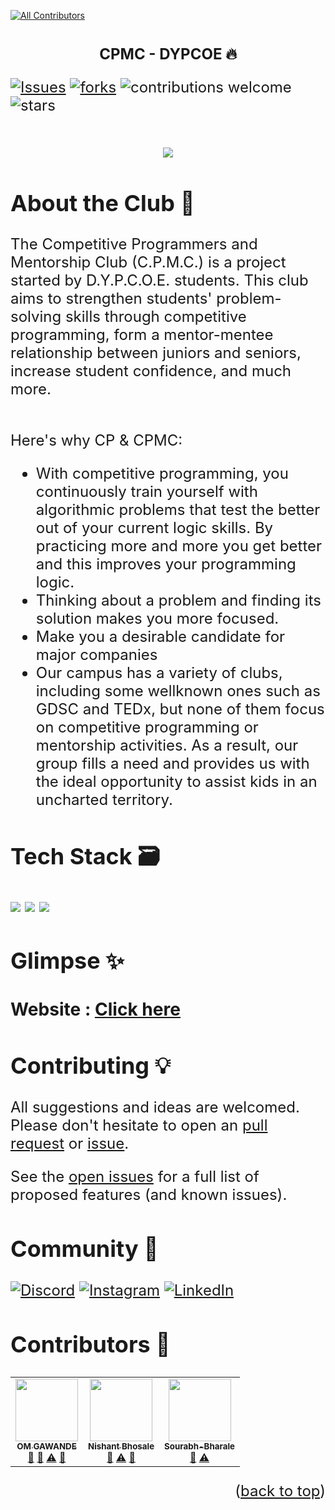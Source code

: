 
<!-- ALL-CONTRIBUTORS-BADGE:START - Do not remove or modify this section -->
[![All Contributors](https://img.shields.io/badge/all_contributors-2-orange.svg?style=flat-square)](#contributors-)
<!-- ALL-CONTRIBUTORS-BADGE:END -->
<h1 align="center"> <font size="5"> <b> CPMC - DYPCOE 🔥</b></h1>


[![Issues](https://img.shields.io/github/issues/CPMC-DYPCOE/Website)](#issues)
[![forks](https://img.shields.io/github/forks/CPMC-DYPCOE/Website)](#forks)
![contributions welcome](https://img.shields.io/badge/contributions-welcome-brightgreen.svg?style=flat)
![stars](https://img.shields.io/badge/Stars-%E2%AD%90-blue)

<!-- PROJECT LOGO -->
<br />
<div align = "center">
<img src = "https://user-images.githubusercontent.com/91309280/171872948-daf756ef-a07a-4d24-b5bc-00ff01f4b9a5.gif">
  </div>




## About the Club 🚀
The Competitive Programmers and Mentorship Club
(C.P.M.C.) is a project started by D.Y.P.C.O.E. students.
This club aims to strengthen students' problem-solving skills
through competitive programming, form a mentor-mentee
relationship between juniors and seniors, increase student
confidence, and much more.

<br>
Here's why CP & CPMC:

*  With competitive programming, you continuously train yourself with algorithmic problems that test the better out of your current logic skills. By practicing more and more you get better and this improves your programming logic.
* Thinking about a problem and finding its solution makes you more focused.
* Make you a desirable candidate for major companies
* Our campus has a variety of clubs, including some wellknown ones such as GDSC and TEDx, but none of them
focus on competitive programming or mentorship activities. As a result, our group fills a need and provides us with the ideal opportunity to assist kids in an
uncharted territory.

## Tech Stack 🗃

 <img src="https://img.shields.io/badge/Next-black?style=for-the-badge&logo=next.js&logoColor=white">  <img src="https://img.shields.io/badge/tailwindcss-%2338B2AC.svg?style=for-the-badge&logo=tailwind-css&logoColor=white">  <img src="https://img.shields.io/badge/threejs-black?style=for-the-badge&logo=three.js&logoColor=white">
 
## Glimpse ✨

### Website : [Click here](https://cpmc-dypcoe.vercel.app/)


  
## Contributing 💡

All suggestions and ideas are welcomed. Please don't hesitate to open an [pull request](https://github.com/AmeyaJain-25/Awesome-React-Stepper/pulls) or [issue](https://github.com/CPMC-DYPCOE/Website/issues).

See the [open issues](https://github.com/CPMC-DYPCOE/Website/issues) for a full list of proposed features (and known issues).


## Community 👥

[![Discord](https://img.shields.io/badge/%3CServer%3E-%237289DA.svg?style=for-the-badge&logo=discord&logoColor=white)](https://discord.gg/8n7gStkGyG)
[![Instagram](https://img.shields.io/badge/Instagram-%23E4405F.svg?style=for-the-badge&logo=Instagram&logoColor=white)](https://www.instagram.com/cpmc_dypcoe/)
[![LinkedIn](https://img.shields.io/badge/linkedin-%230077B5.svg?style=for-the-badge&logo=linkedin&logoColor=white)](https://www.linkedin.com/company/cpmc-dypcoe/)

## Contributors 🌟

<!-- ALL-CONTRIBUTORS-LIST:START - Do not remove or modify this section -->
<!-- prettier-ignore-start -->
<!-- markdownlint-disable -->
<table>
  <tr>
    <td align="center"><a href="https://github.com/Spyware007"><img src="https://avatars.githubusercontent.com/u/89961974?v=4?s=100" width="100px;" alt=""/><br /><sub><b>OM GAWANDE</b></sub></a><br /><a href="#maintenance-Spyware007" title="Maintenance">🚧</a> <a href="#projectManagement-Spyware007" title="Project Management">📆</a> <a href="https://github.com/Spyware007/CPMC-DYPCOE-OFFICIAL/commits?author=Spyware007" title="Tests">⚠️</a> <a href="https://github.com/Spyware007/CPMC-DYPCOE-OFFICIAL/pulls?q=is%3Apr+reviewed-by%3ASpyware007" title="Reviewed Pull Requests">👀</a></td>
    <td align="center"><a href="https://nishant-bhosale.netlify.app/"><img src="https://avatars.githubusercontent.com/u/77777251?v=4?s=100" width="100px;" alt=""/><br /><sub><b>Nishant Bhosale</b></sub></a><br /><a href="#maintenance-Nishant-Bhosale" title="Maintenance">🚧</a> <a href="https://github.com/Spyware007/CPMC-DYPCOE-OFFICIAL/commits?author=Nishant-Bhosale" title="Tests">⚠️</a> <a href="#ideas-Nishant-Bhosale" title="Ideas, Planning, & Feedback">🤔</a></td>
    <td align="center"><a href="https://github.com/Sourabh-Bharale"><img src="https://avatars.githubusercontent.com/u/89797467?v=4?s=100" width="100px;" alt=""/><br /><sub><b>Sourabh-Bharale</b></sub></a><br /><a href="#maintenance-Sourabh-Bharale" title="Maintenance">🚧</a> <a href="https://github.com/Spyware007/CPMC-DYPCOE-OFFICIAL/commits?author=Sourabh-Bharale" title="Tests">⚠️</a></td>
  </tr>
</table>

<!-- markdownlint-restore -->
<!-- prettier-ignore-end -->

<!-- ALL-CONTRIBUTORS-LIST:END -->
</a>
<p align="right">(<a href="#top">back to top</a>)</p>

